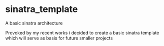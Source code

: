 # sinatra_template
A basic sinatra architecture

Provoked by my recent works i decided to create a basic sinatra template
which will serve as basis for future smaller projects
